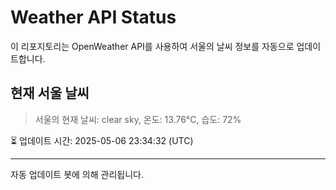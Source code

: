 
# Weather API Status

이 리포지토리는 OpenWeather API를 사용하여 서울의 날씨 정보를 자동으로 업데이트합니다.

## 현재 서울 날씨
> 서울의 현재 날씨: clear sky, 온도: 13.76°C, 습도: 72%

⏳ 업데이트 시간: 2025-05-06 23:34:32 (UTC)

---
자동 업데이트 봇에 의해 관리됩니다.
